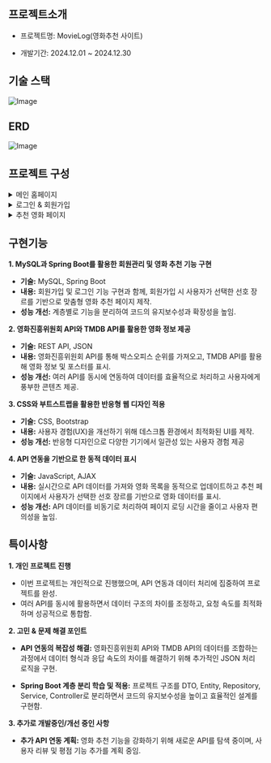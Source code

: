 ## 프로젝트소개

- 프로젝트명: MovieLog(영화추천 사이트)
  
- 개발기간: 2024.12.01 ~ 2024.12.30


## 기술 스택
![Image](https://github.com/user-attachments/assets/6b854f12-ee27-4e6c-a0df-dbf9b0c45706)

## ERD
![Image](https://github.com/user-attachments/assets/5e9c93f2-ca81-4d55-baa6-6f488f2241cd)

## 프로젝트 구성

<details>
<summary>메인 홈페이지</summary>  
  
![Image](https://github.com/user-attachments/assets/d84c352f-ecc6-4cf8-8c1e-2a8b2f827fa6)

</details>

<details>
<summary>로그인 & 회원가입</summary>  
  
![Image](https://github.com/user-attachments/assets/35342d69-f94c-48e9-bfce-5d2d9ef7b344)

</details>

<details>
  <summary>추천 영화 페이지</summary>
  
  ![Image](https://github.com/user-attachments/assets/5006c10c-8a0d-47c7-815b-736aaa13984f)
  
</details>


## 구현기능
**1. MySQL과 Spring Boot를 활용한 회원관리 및 영화 추천 기능 구현**
  - **기술:** MySQL, Spring Boot
  - **내용:** 회원가입 및 로그인 기능 구현과 함께, 회원가입 시 사용자가 선택한 선호 장르를 기반으로 맞춤형 영화 추천 페이지 제작.
  - **성능 개선:** 계층별로 기능을 분리하여 코드의 유지보수성과 확장성을 높임.
    
**2. 영화진흥위원회 API와 TMDB API를 활용한 영화 정보 제공**
  - **기술:** REST API, JSON
  - **내용:** 영화진흥위원회 API를 통해 박스오피스 순위를 가져오고, TMDB API를 활용해 영화 정보 및 포스터를 표시.
  - **성능 개선:** 여러 API를 동시에 연동하여 데이터를 효율적으로 처리하고 사용자에게 풍부한 콘텐츠 제공.
    
**3. CSS와 부트스트랩을 활용한 반응형 웹 디자인 적용**
  - **기술:** CSS, Bootstrap
  - **내용:** 사용자 경험(UX)을 개선하기 위해 데스크톱 환경에서 최적화된 UI를 제작.
  - **성능 개선:** 반응형 디자인으로 다양한 기기에서 일관성 있는 사용자 경험 제공
    
**4. API 연동을 기반으로 한 동적 데이터 표시**
 - **기술:** JavaScript, AJAX
 - **내용:** 실시간으로 API 데이터를 가져와 영화 목록을 동적으로 업데이트하고 추천 페이지에서 사용자가 선택한 선호 장르를 기반으로 영화 데이터를 표시.
 - **성능 개선:** API 데이터를 비동기로 처리하여 페이지 로딩 시간을 줄이고 사용자 편의성을 높임.

## 특이사항
**1. 개인 프로젝트 진행**
  - 이번 프로젝트는 개인적으로 진행했으며, API 연동과 데이터 처리에 집중하여 프로젝트를 완성.
  - 여러 API를 동시에 활용하면서 데이터 구조의 차이를 조정하고, 요청 속도를 최적화하며 성공적으로 통합함.
    
**2. 고민 & 문제 해결 포인트**
- **API 연동의 복잡성 해결:** 영화진흥위원회 API와 TMDB API의 데이터를 조합하는 과정에서 데이터 형식과 응답 속도의 차이를 해결하기 위해 추가적인 JSON 처리 로직을 구현.
    
- **Spring Boot 계층 분리 학습 및 적용:** 프로젝트 구조를 DTO, Entity, Repository, Service, Controller로 분리하면서 코드의 유지보수성을 높이고 효율적인 설계를 구현함.
    
**3. 추가로 개발중인/개선 중인 사항**

- **추가 API 연동 계획:** 영화 추천 기능을 강화하기 위해 새로운 API를 탐색 중이며, 사용자 리뷰 및 평점 기능 추가를 계획 중임.

